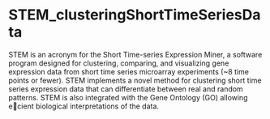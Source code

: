 # STEM_clusteringShortTimeSeriesData

STEM is an acronym for the Short Time-series Expression Miner, a software program designed for clustering,
comparing, and visualizing gene expression data from short time series microarray experiments (~8 time points
or fewer). STEM implements a novel method for clustering short time series expression data that can differentiate
between real and random patterns. STEM is also integrated with the Gene Ontology (GO) allowing ecient
biological interpretations of the data.
